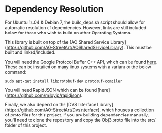 # Dependency Resolution

For Ubuntu 14.04 & Debian 7, the build_deps.sh script should allow for automatic resolution of dependencies.  However, links are still included below for those who wish to build on other Operating Systems.

This library is built on top of the [AO Shared Service Library] (https://github.com/AO-StreetArt/AOSharedServiceLibrary).  This must be built and linked/included.

You will need the Google Protocol Buffer C++ API, which can be found [here](https://developers.google.com/protocol-buffers).  These can be installed on many linux systems with a variant of the below command:

`sudo apt-get install libprotobuf-dev protobuf-compiler`

You will need RapidJSON which can be found [here] (https://github.com/miloyip/rapidjson).

Finally, we also depend on the [DVS Interface Library] (https://github.com/AO-StreetArt/DvsInterface), which houses a collection of proto files for this project.
If you are building dependencies manually, you'll need to clone the repository and copy the Obj3.proto file into the src/ folder of this project.
